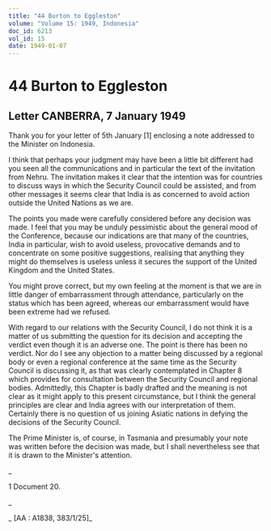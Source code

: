 ```yaml
---
title: "44 Burton to Eggleston"
volume: "Volume 15: 1949, Indonesia"
doc_id: 6213
vol_id: 15
date: 1949-01-07
---
```


# 44 Burton to Eggleston

## Letter CANBERRA, 7 January 1949

Thank you for your letter of 5th January [1] enclosing a note addressed to the Minister on Indonesia.

I think that perhaps your judgment may have been a little bit different had you seen all the communications and in particular the text of the invitation from Nehru. The invitation makes it clear that the intention was for countries to discuss ways in which the Security Council could be assisted, and from other messages it seems clear that India is as concerned to avoid action outside the United Nations as we are.

The points you made were carefully considered before any decision was made. I feel that you may be unduly pessimistic about the general mood of the Conference, because our indications are that many of the countries, India in particular, wish to avoid useless, provocative demands and to concentrate on some positive suggestions, realising that anything they might do themselves is useless unless it secures the support of the United Kingdom and the United States.

You might prove correct, but my own feeling at the moment is that we are in little danger of embarrassment through attendance, particularly on the status which has been agreed, whereas our embarrassment would have been extreme had we refused.

With regard to our relations with the Security Council, I do not think it is a matter of us submitting the question for its decision and accepting the verdict even though it is an adverse one. The point is there has been no verdict. Nor do I see any objection to a matter being discussed by a regional body or even a regional conference at the same time as the Security Council is discussing it, as that was clearly contemplated in Chapter 8 which provides for consultation between the Security Council and regional bodies. Admittedly, this Chapter is badly drafted and the meaning is not clear as it might apply to this present circumstance, but I think the general principles are clear and India agrees with our interpretation of them. Certainly there is no question of us joining Asiatic nations in defying the decisions of the Security Council.

The Prime Minister is, of course, in Tasmania and presumably your note was written before the decision was made, but I shall nevertheless see that it is drawn to the Minister's attention.

_

1 Document 20.

_

_ [AA : A1838, 383/1/25]_
